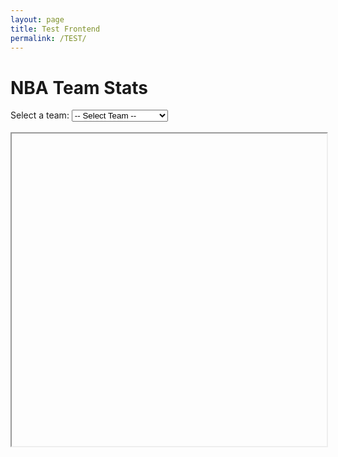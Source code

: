 ```yaml
---
layout: page
title: Test Frontend
permalink: /TEST/
---
```


<html>
<head>
    <title>NBA Team Stats</title>
</head>
<body>
    <h1>NBA Team Stats</h1>
    <label for="team-select">Select a team:</label>
    <select id="team-select">
        <option value="">-- Select Team --</option>
        <option value="lakers">Los Angeles Lakers</option>
        <option value="warriors">Golden State Warriors</option>
        <option value="celtics">Boston Celtics</option>
        <!-- Add more options for other teams -->
    </select>
    <br><br>
    <iframe id="player-stats" width="100%" height="500px"></iframe>
    <script>
        var teamSelect = document.getElementById("team-select");
        var playerStats = document.getElementById("player-stats");
        teamSelect.addEventListener("change", function() {
            var team = this.value;
            if (team !== "") {
                var csvFile = team + ".csv"; // Assuming the CSV files are named after the teams (e.g., Lakers.csv)
                playerStats.setAttribute("src", csvFile);
            } else {
                playerStats.removeAttribute("src");
            }
        });
    </script>
</body>
</html>
